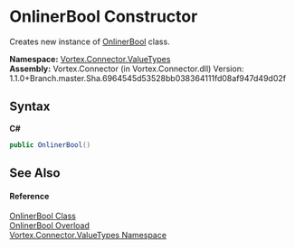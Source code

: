# OnlinerBool Constructor 
 

Creates new instance of <a href="T_Vortex_Connector_ValueTypes_OnlinerBool.md">OnlinerBool</a> class.

**Namespace:**&nbsp;<a href="N_Vortex_Connector_ValueTypes.md">Vortex.Connector.ValueTypes</a><br />**Assembly:**&nbsp;Vortex.Connector (in Vortex.Connector.dll) Version: 1.1.0+Branch.master.Sha.6964545d53528bb038364111fd08af947d49d02f

## Syntax

**C#**<br />
``` C#
public OnlinerBool()
```


## See Also


#### Reference
<a href="T_Vortex_Connector_ValueTypes_OnlinerBool.md">OnlinerBool Class</a><br /><a href="Overload_Vortex_Connector_ValueTypes_OnlinerBool__ctor.md">OnlinerBool Overload</a><br /><a href="N_Vortex_Connector_ValueTypes.md">Vortex.Connector.ValueTypes Namespace</a><br />